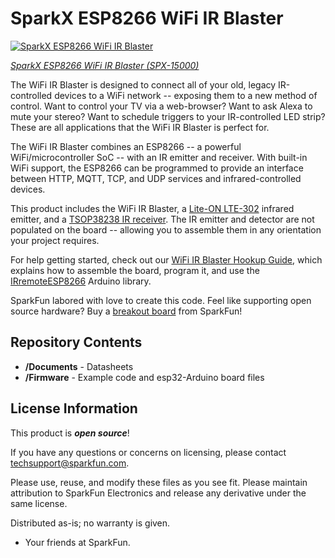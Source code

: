 SparkX ESP8266 WiFi IR Blaster
========================================

[![SparkX ESP8266 WiFi IR Blaster](https://cdn.sparkfun.com//assets/parts/1/3/3/1/3/15000-WiFi_IR_Blaster-05.jpg)](https://www.sparkfun.com/products/15000)

[*SparkX  ESP8266 WiFi IR Blaster (SPX-15000)*](https://www.sparkfun.com/products/15000)

The WiFi IR Blaster is designed to connect all of your old, legacy IR-controlled devices to a WiFi network -- exposing them to a new method of control. Want to control your TV via a web-browser? Want to ask Alexa to mute your stereo? Want to schedule triggers to your IR-controlled LED strip? These are all applications that the WiFi IR Blaster is perfect for.

The WiFi IR Blaster combines an ESP8266 -- a powerful WiFi/microcontroller SoC -- with an IR emitter and receiver. With built-in WiFi support, the ESP8266 can be programmed to provide an interface between HTTP, MQTT, TCP, and UDP services and infrared-controlled devices.

This product includes the WiFi IR Blaster, a [Lite-ON LTE-302](https://www.sparkfun.com/datasheets/Components/LTE-302.pdf) infrared emitter, and a [TSOP38238 IR receiver](https://www.sparkfun.com/products/10266). The IR emitter and detector are not populated on the board -- allowing you to assemble them in any orientation your project requires.

For help getting started, check out our [WiFi IR Blaster Hookup Guide](https://learn.sparkfun.com/tutorials/wifi-ir-blaster-hookup-guide), which explains how to assemble the board, program it, and use the [IRremoteESP8266](https://github.com/markszabo/IRremoteESP8266) Arduino library.

SparkFun labored with love to create this code. Feel like supporting open source hardware? 
Buy a [breakout board](https://www.sparkfun.com/products/15000) from SparkFun!

Repository Contents
-------------------

* **/Documents** - Datasheets
* **/Firmware** - Example code and esp32-Arduino board files

License Information
-------------------

This product is _**open source**_! 

If you have any questions or concerns on licensing, please contact techsupport@sparkfun.com.

Please use, reuse, and modify these files as you see fit. Please maintain attribution to SparkFun Electronics and release any derivative under the same license.

Distributed as-is; no warranty is given.

- Your friends at SparkFun.